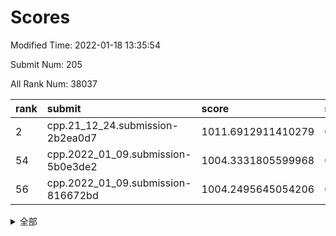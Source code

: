 # Scores

Modified Time: 2022-01-18 13:35:54

Submit Num: 205

All Rank Num: 38037

| rank |               submit               |       score        |       sigma        | pk_num |
| :--- | :--------------------------------- | :----------------- | :----------------- | :----- |
| 2    | cpp.21_12_24.submission-2b2ea0d7   | 1011.6912911410279 | 0.7912067227762583 | 745    |
| 54   | cpp.2022_01_09.submission-5b0e3de2 | 1004.3331805599968 | 0.7147365623704661 | 744    |
| 56   | cpp.2022_01_09.submission-816672bd | 1004.2495645054206 | 0.7216578954973665 | 740    |


<details>
<summary>全部</summary>

| rank |                 submit                 |       score        |       sigma        | pk_num |
| :--- | :------------------------------------- | :----------------- | :----------------- | :----- |
| 1    | gobigger.level_3.submission_level_3_13 | 1012.3729014951033 | 0.7912307708477744 | 744    |
| 2    | cpp.21_12_24.submission-2b2ea0d7       | 1011.6912911410279 | 0.7912067227762583 | 745    |
| 3    | gobigger.level_3.submission_level_3_41 | 1011.6465357704162 | 0.7682713426496693 | 745    |
| 4    | gobigger.level_3.submission_level_3_18 | 1011.5710090658114 | 0.7884429684466404 | 742    |
| 5    | gobigger.level_3.submission_level_3_47 | 1011.2138067264839 | 0.747407428111828  | 738    |
| 6    | gobigger.level_3.submission_level_3_49 | 1011.0077897238822 | 0.7804973169009968 | 741    |
| 7    | gobigger.level_3.submission_level_3_12 | 1010.9627688270458 | 0.7713635466990496 | 736    |
| 8    | gobigger.level_3.submission_level_3_16 | 1010.9285750899933 | 0.7759705547849941 | 746    |
| 9    | gobigger.level_3.submission_level_3_45 | 1010.8938141176005 | 0.7960718949964782 | 743    |
| 10   | gobigger.level_3.submission_level_3_36 | 1010.7377803313007 | 0.7874362657926777 | 738    |
| 11   | gobigger.level_3.submission_level_3_44 | 1010.6972579116633 | 0.7934062259790312 | 740    |
| 12   | gobigger.level_3.submission_level_3_28 | 1010.640363413059  | 0.747994174729954  | 741    |
| 13   | gobigger.level_3.submission_level_3_17 | 1010.5857198771085 | 0.778304517182987  | 744    |
| 14   | gobigger.level_3.submission_level_3_3  | 1010.5694258341006 | 0.7697261554196592 | 745    |
| 15   | gobigger.level_3.submission_level_3_38 | 1010.4635988466342 | 0.7484724763250229 | 739    |
| 16   | gobigger.level_3.submission_level_3_21 | 1010.4555903214939 | 0.7677223926596645 | 738    |
| 17   | gobigger.level_3.submission_level_3_33 | 1010.4468115896466 | 0.7664196718329439 | 741    |
| 18   | gobigger.level_3.submission_level_3_20 | 1010.4431090649852 | 0.7499860665907379 | 744    |
| 19   | gobigger.level_3.submission_level_3_43 | 1010.4282494253198 | 0.7739110396287429 | 737    |
| 20   | gobigger.level_3.submission_level_3_10 | 1010.346424103182  | 0.7845512274062009 | 746    |
| 21   | gobigger.level_3.submission_level_3_46 | 1010.2828812018369 | 0.7691780686889198 | 743    |
| 22   | gobigger.level_3.submission_level_3_11 | 1010.2617147103039 | 0.7544742132699244 | 742    |
| 23   | gobigger.level_3.submission_level_3_34 | 1010.1878437025265 | 0.7656843396206593 | 744    |
| 24   | gobigger.level_3.submission_level_3_5  | 1010.1776099363077 | 0.7650197304768374 | 743    |
| 25   | gobigger.level_3.submission_level_3_31 | 1010.0974165746098 | 0.7690373633820599 | 742    |
| 26   | gobigger.level_3.submission_level_3_30 | 1010.0662412265124 | 0.7743687020108669 | 738    |
| 27   | gobigger.level_3.submission_level_3_39 | 1010.0513451535419 | 0.7546193221786562 | 744    |
| 28   | gobigger.level_3.submission_level_3_4  | 1010.0011250634446 | 0.775390497031691  | 750    |
| 29   | gobigger.level_3.submission_level_3_8  | 1009.9620063747698 | 0.7793344311673315 | 740    |
| 30   | gobigger.level_3.submission_level_3_35 | 1009.946758084801  | 0.747861559350247  | 741    |
| 31   | gobigger.level_3.submission_level_3_1  | 1009.9441681847503 | 0.7650518392769874 | 743    |
| 32   | gobigger.level_3.submission_level_3_19 | 1009.8910479114859 | 0.7812339306202214 | 743    |
| 33   | gobigger.level_3.submission_level_3_40 | 1009.8130746367733 | 0.7720795849680081 | 746    |
| 34   | gobigger.level_3.submission_level_3_0  | 1009.712085252568  | 0.7621618903087946 | 742    |
| 35   | gobigger.level_3.submission_level_3_37 | 1009.6937668266598 | 0.7761727862770725 | 739    |
| 36   | gobigger.level_3.submission_level_3_15 | 1009.4126574771168 | 0.7756455007102241 | 742    |
| 37   | gobigger.level_3.submission_level_3_23 | 1009.3840734163093 | 0.7497055857804462 | 745    |
| 38   | gobigger.level_3.submission_level_3_32 | 1009.3347843969642 | 0.7785501790080439 | 743    |
| 39   | gobigger.level_3.submission_level_3_24 | 1009.3199540554851 | 0.7630542842828967 | 745    |
| 40   | gobigger.level_3.submission_level_3_29 | 1009.3060926361408 | 0.747929673813406  | 740    |
| 41   | gobigger.level_3.submission_level_3_6  | 1009.2490901206355 | 0.7569244072310777 | 746    |
| 42   | gobigger.level_3.submission_level_3_7  | 1009.2473661133793 | 0.7574486363070212 | 744    |
| 43   | gobigger.level_3.submission_level_3_26 | 1009.2159189530631 | 0.7419159877973642 | 740    |
| 44   | gobigger.level_3.submission_level_3_9  | 1008.9706898003454 | 0.7475286245724803 | 741    |
| 45   | gobigger.level_3.submission_level_3_27 | 1008.7366340600345 | 0.7582762578674385 | 738    |
| 46   | gobigger.level_3.submission_level_3_14 | 1008.6195408076812 | 0.7415458632190669 | 740    |
| 47   | gobigger.level_3.submission_level_3_48 | 1008.5570556732156 | 0.7612340166351462 | 740    |
| 48   | gobigger.level_3.submission_level_3_42 | 1008.4796241921159 | 0.7454324642566986 | 745    |
| 49   | gobigger.level_3.submission_level_3_2  | 1008.4070785207994 | 0.7452435011760099 | 742    |
| 50   | gobigger.level_3.submission_level_3_25 | 1008.3051118590762 | 0.7351336452936068 | 740    |
| 51   | gobigger.level_3.submission_level_3_22 | 1008.2832139089551 | 0.7454930548779957 | 743    |
| 52   | gobigger.level_1.submission_level_1_2  | 1004.8384717797634 | 0.7096812041491769 | 742    |
| 53   | gobigger.level_1.submission_level_1_27 | 1004.8027823134784 | 0.7330795596980643 | 743    |
| 54   | cpp.2022_01_09.submission-5b0e3de2     | 1004.3331805599968 | 0.7147365623704661 | 744    |
| 55   | gobigger.level_1.submission_level_1_48 | 1004.3050866625423 | 0.712790117829227  | 743    |
| 56   | cpp.2022_01_09.submission-816672bd     | 1004.2495645054206 | 0.7216578954973665 | 740    |
| 57   | gobigger.level_1.submission_level_1_3  | 1004.1639195392282 | 0.7197173142671035 | 742    |
| 58   | gobigger.level_1.submission_level_1_47 | 1004.051543732955  | 0.7144258476793587 | 738    |
| 59   | gobigger.level_1.submission_level_1_42 | 1004.0362949045042 | 0.7066202478475622 | 740    |
| 60   | gobigger.level_1.submission_level_1_33 | 1003.9778977056388 | 0.7202109728537855 | 740    |
| 61   | gobigger.level_1.submission_level_1_21 | 1003.9728820230949 | 0.732877334471245  | 743    |
| 62   | gobigger.level_1.submission_level_1_18 | 1003.9413002283485 | 0.7168898625398794 | 738    |
| 63   | gobigger.level_1.submission_level_1_20 | 1003.9133465557151 | 0.7271623678446726 | 748    |
| 64   | gobigger.level_1.submission_level_1_16 | 1003.7558356646728 | 0.7344797651646134 | 746    |
| 65   | gobigger.level_1.submission_level_1_9  | 1003.6832134026909 | 0.7241040772344315 | 741    |
| 66   | gobigger.level_1.submission_level_1_15 | 1003.5928973622555 | 0.7093053256630352 | 741    |
| 67   | gobigger.level_1.submission_level_1_4  | 1003.5842471496724 | 0.728477615589618  | 741    |
| 68   | gobigger.level_1.submission_level_1_24 | 1003.5719587725276 | 0.7196973462131279 | 744    |
| 69   | gobigger.level_1.submission_level_1_5  | 1003.5688612424622 | 0.7072869998339305 | 742    |
| 70   | gobigger.level_1.submission_level_1_14 | 1003.3805951004713 | 0.7263580545955932 | 736    |
| 71   | gobigger.level_1.submission_level_1_31 | 1003.3581515385431 | 0.7125254117689792 | 743    |
| 72   | gobigger.level_1.submission_level_1_28 | 1003.3181063623321 | 0.7195119702363125 | 740    |
| 73   | gobigger.level_1.submission_level_1_19 | 1003.3122754920488 | 0.7173398370550591 | 740    |
| 74   | gobigger.level_1.submission_level_1_45 | 1003.2866115498839 | 0.7214093728212222 | 740    |
| 75   | gobigger.level_1.submission_level_1_23 | 1003.2795301192524 | 0.709103615872554  | 742    |
| 76   | gobigger.level_1.submission_level_1_10 | 1003.1682500978956 | 0.7142503177621369 | 745    |
| 77   | gobigger.level_1.submission_level_1_6  | 1003.130143946131  | 0.7144047273614891 | 742    |
| 78   | gobigger.level_1.submission_level_1_8  | 1003.1284322948906 | 0.7176956085291615 | 743    |
| 79   | gobigger.level_1.submission_level_1_39 | 1003.0982670103451 | 0.7116870796085444 | 744    |
| 80   | gobigger.level_1.submission_level_1_44 | 1003.0979293550369 | 0.7088802819614574 | 741    |
| 81   | gobigger.level_1.submission_level_1_34 | 1003.0273666736925 | 0.7182022059167729 | 742    |
| 82   | gobigger.level_1.submission_level_1_1  | 1003.0117400322273 | 0.7085950114204757 | 745    |
| 83   | gobigger.level_1.submission_level_1_11 | 1002.9948414192677 | 0.7167933238522117 | 743    |
| 84   | gobigger.level_1.submission_level_1_36 | 1002.97917350151   | 0.7164681669498837 | 744    |
| 85   | gobigger.level_1.submission_level_1_7  | 1002.8655475139587 | 0.7169942606961158 | 743    |
| 86   | gobigger.level_1.submission_level_1_30 | 1002.8605884327931 | 0.7183733871704739 | 742    |
| 87   | gobigger.level_1.submission_level_1_0  | 1002.8601766702196 | 0.7201462652794125 | 743    |
| 88   | gobigger.level_1.submission_level_1_25 | 1002.8479015462042 | 0.7143019089236992 | 741    |
| 89   | gobigger.level_1.submission_level_1_12 | 1002.833426867912  | 0.7087297332431574 | 744    |
| 90   | gobigger.level_1.submission_level_1_22 | 1002.7631724004069 | 0.7149297145388281 | 742    |
| 91   | gobigger.level_1.submission_level_1_40 | 1002.7313353552255 | 0.7107543542402501 | 744    |
| 92   | gobigger.level_1.submission_level_1_41 | 1002.7208031173867 | 0.7055492117921881 | 745    |
| 93   | gobigger.level_1.submission_level_1_35 | 1002.629760102184  | 0.7234809334426403 | 738    |
| 94   | gobigger.level_1.submission_level_1_49 | 1002.6283102022066 | 0.716155429534702  | 744    |
| 95   | gobigger.level_1.submission_level_1_38 | 1002.5896191776424 | 0.715300930495476  | 739    |
| 96   | gobigger.level_1.submission_level_1_17 | 1002.58554138755   | 0.7134664508943181 | 743    |
| 97   | gobigger.level_1.submission_level_1_46 | 1002.4914588041639 | 0.7161477393323199 | 738    |
| 98   | gobigger.level_1.submission_level_1_32 | 1002.4254081379951 | 0.710290551358994  | 741    |
| 99   | gobigger.level_1.submission_level_1_13 | 1002.4252796065921 | 0.7148731705015773 | 744    |
| 100  | gobigger.level_1.submission_level_1_29 | 1001.9061928269167 | 0.7249339633992585 | 746    |
| 101  | gobigger.level_1.submission_level_1_37 | 1001.8786050776648 | 0.7173483545232051 | 743    |
| 102  | gobigger.level_1.submission_level_1_26 | 1001.8285800061655 | 0.7171756781242684 | 745    |
| 103  | gobigger.level_1.submission_level_1_43 | 1001.6950960705012 | 0.718778566920938  | 743    |
| 104  | gobigger.random.submission_random_43   | 997.2443239420413  | 0.7103841740736242 | 740    |
| 105  | gobigger.random.submission_random_42   | 997.0639740830815  | 0.711505994215326  | 743    |
| 106  | gobigger.random.submission_random_31   | 997.0345410466737  | 0.7140510258427433 | 744    |
| 107  | gobigger.random.submission_random_30   | 996.7693151392579  | 0.7137791658626939 | 743    |
| 108  | gobigger.random.submission_random_36   | 996.6070694991823  | 0.7002572635344804 | 737    |
| 109  | gobigger.random.submission_random_44   | 996.5834088150784  | 0.7022516077922075 | 738    |
| 110  | gobigger.random.submission_random_48   | 996.5558669245839  | 0.7055261464187145 | 741    |
| 111  | gobigger.random.submission_random_20   | 996.5413703774908  | 0.6996999550507262 | 743    |
| 112  | gobigger.random.submission_random_37   | 996.4421145984654  | 0.7151933273855599 | 742    |
| 113  | gobigger.random.submission_random_41   | 996.3000832580043  | 0.696368795900154  | 741    |
| 114  | gobigger.random.submission_random_9    | 996.2748321780068  | 0.7072837174121306 | 743    |
| 115  | gobigger.random.submission_random_33   | 996.2462612769405  | 0.7246850307717382 | 744    |
| 116  | gobigger.random.submission_random_13   | 996.2458437700942  | 0.7125391004139161 | 742    |
| 117  | gobigger.random.submission_random_7    | 996.0271339792866  | 0.7198408657803127 | 742    |
| 118  | gobigger.random.submission_random_40   | 995.9839963614751  | 0.7050257727569706 | 742    |
| 119  | gobigger.random.submission_random_26   | 995.9815179936951  | 0.715332729153552  | 741    |
| 120  | gobigger.random.submission_random_35   | 995.9798536709579  | 0.7083744196057296 | 745    |
| 121  | gobigger.random.submission_random_46   | 995.9120444106698  | 0.6940199578636359 | 745    |
| 122  | gobigger.random.submission_random_14   | 995.8926146222959  | 0.7172620951147824 | 740    |
| 123  | gobigger.random.submission_random_39   | 995.8620478469616  | 0.7075676889573508 | 742    |
| 124  | gobigger.random.submission_random_15   | 995.7581507560485  | 0.7143202502889175 | 742    |
| 125  | gobigger.random.submission_random_5    | 995.7481402034315  | 0.7194545198714271 | 744    |
| 126  | gobigger.random.submission_random_10   | 995.7233990740533  | 0.7019652624141816 | 741    |
| 127  | gobigger.random.submission_random_25   | 995.7196513989178  | 0.7241937570161441 | 742    |
| 128  | gobigger.random.submission_random_29   | 995.6527417249924  | 0.7044329980513214 | 740    |
| 129  | gobigger.random.submission_random_2    | 995.645179319162   | 0.7103711001831838 | 739    |
| 130  | gobigger.random.submission_random_6    | 995.6449907981817  | 0.707021807358936  | 746    |
| 131  | gobigger.random.submission_random_27   | 995.623878897955   | 0.7032881793511638 | 740    |
| 132  | gobigger.random.submission_random_24   | 995.6070569420635  | 0.7055180038323986 | 739    |
| 133  | gobigger.random.submission_random_23   | 995.5500392986728  | 0.710383135202189  | 740    |
| 134  | gobigger.random.submission_random_12   | 995.5437285953273  | 0.7228863000021496 | 746    |
| 135  | gobigger.random.submission_random_22   | 995.5342084733132  | 0.710880642150987  | 742    |
| 136  | gobigger.random.submission_random_49   | 995.4792531593381  | 0.7103042696440396 | 744    |
| 137  | gobigger.random.submission_random_34   | 995.4427986401895  | 0.7048517058478236 | 740    |
| 138  | gobigger.random.submission_random_11   | 995.4341044287278  | 0.7161227466964121 | 746    |
| 139  | gobigger.random.submission_random_17   | 995.4186414422273  | 0.7006164337664273 | 740    |
| 140  | gobigger.random.submission_random_8    | 995.4070530880316  | 0.7119969104270538 | 744    |
| 141  | gobigger.random.submission_random_38   | 995.3951507114105  | 0.7307602297142979 | 739    |
| 142  | gobigger.random.submission_random_18   | 995.3898055598564  | 0.708009230058399  | 744    |
| 143  | gobigger.random.submission_random_32   | 995.2963534570423  | 0.699214545927033  | 741    |
| 144  | gobigger.random.submission_random_47   | 995.2272442292257  | 0.700883969508563  | 744    |
| 145  | gobigger.random.submission_random_4    | 995.2141734635417  | 0.7136730629485212 | 743    |
| 146  | gobigger.random.submission_random_45   | 995.1683687574749  | 0.7073894132348402 | 743    |
| 147  | gobigger.random.submission_random_1    | 995.0542170877645  | 0.7191136080906683 | 738    |
| 148  | gobigger.random.submission_random_0    | 995.0329922111986  | 0.7191680894332306 | 743    |
| 149  | gobigger.random.submission_random_21   | 995.0008372088945  | 0.7105209815322937 | 740    |
| 150  | gobigger.random.submission_random_19   | 994.9884806510089  | 0.7023960604640742 | 743    |
| 151  | gobigger.random.submission_random_16   | 994.7560967912906  | 0.7134079207827074 | 743    |
| 152  | gobigger.random.submission_random_28   | 994.3494217806203  | 0.7026865519122678 | 743    |
| 153  | gobigger.level_2.submission_level_2_7  | 994.3284403915776  | 0.7256799079674734 | 746    |
| 154  | gobigger.level_2.submission_level_2_25 | 993.8945599950329  | 0.7362560839262723 | 741    |
| 155  | gobigger.random.submission_random_3    | 993.8370412585928  | 0.716820079638667  | 746    |
| 156  | gobigger.level_2.submission_level_2_47 | 993.8121285540628  | 0.7322458453373026 | 741    |
| 157  | gobigger.level_2.submission_level_2_41 | 993.7060036056599  | 0.7385629965182238 | 737    |
| 158  | gobigger.level_2.submission_level_2_20 | 993.6951818742881  | 0.7343935612610897 | 744    |
| 159  | gobigger.level_2.submission_level_2_42 | 993.334281881667   | 0.7442084569393748 | 745    |
| 160  | gobigger.level_2.submission_level_2_9  | 993.2867737017074  | 0.7366364646998859 | 738    |
| 161  | gobigger.level_2.submission_level_2_34 | 993.249335856545   | 0.7278309054145027 | 742    |
| 162  | gobigger.level_2.submission_level_2_45 | 993.1172863097269  | 0.7361462609779814 | 741    |
| 163  | gobigger.level_2.submission_level_2_12 | 993.0579513961972  | 0.7504645923602354 | 737    |
| 164  | gobigger.level_2.submission_level_2_43 | 992.9806998799257  | 0.7346480835751179 | 738    |
| 165  | gobigger.level_2.submission_level_2_33 | 992.6766479080901  | 0.7303048085610825 | 743    |
| 166  | gobigger.level_2.submission_level_2_10 | 992.659852030615   | 0.7250629928933894 | 740    |
| 167  | gobigger.level_2.submission_level_2_2  | 992.632084829844   | 0.7261876047735512 | 739    |
| 168  | gobigger.level_2.submission_level_2_3  | 992.5628960537101  | 0.7387616697245777 | 741    |
| 169  | gobigger.level_2.submission_level_2_31 | 992.5230860385691  | 0.73810532631226   | 747    |
| 170  | gobigger.level_2.submission_level_2_36 | 992.4830611227214  | 0.731843119955602  | 746    |
| 171  | gobigger.level_2.submission_level_2_38 | 992.4675472629884  | 0.7369935383802133 | 744    |
| 172  | gobigger.level_2.submission_level_2_44 | 992.4582595891125  | 0.7299559735773226 | 745    |
| 173  | gobigger.level_2.submission_level_2_32 | 992.4305037721339  | 0.7555018490007768 | 743    |
| 174  | gobigger.level_2.submission_level_2_30 | 992.4106726360618  | 0.7340449500506321 | 742    |
| 175  | gobigger.level_2.submission_level_2_14 | 992.30728011992    | 0.7418696347608155 | 743    |
| 176  | gobigger.level_2.submission_level_2_6  | 992.3052498729293  | 0.7372100687425321 | 748    |
| 177  | gobigger.level_2.submission_level_2_27 | 992.2386978671905  | 0.7388363845234084 | 741    |
| 178  | gobigger.level_2.submission_level_2_4  | 992.1663406105268  | 0.7534445977708777 | 747    |
| 179  | gobigger.level_2.submission_level_2_13 | 992.1436481462605  | 0.7344048403607139 | 743    |
| 180  | gobigger.level_2.submission_level_2_11 | 992.0059120207208  | 0.7355769519814885 | 745    |
| 181  | gobigger.level_2.submission_level_2_0  | 991.9634460224297  | 0.7324627532337724 | 737    |
| 182  | gobigger.level_2.submission_level_2_39 | 991.9551360827726  | 0.7418832995700501 | 741    |
| 183  | gobigger.level_2.submission_level_2_46 | 991.9051612676636  | 0.7503381853593217 | 744    |
| 184  | gobigger.level_2.submission_level_2_35 | 991.8801558984607  | 0.744329891338401  | 741    |
| 185  | gobigger.level_2.submission_level_2_15 | 991.7999870648151  | 0.7328670970612887 | 740    |
| 186  | gobigger.level_2.submission_level_2_23 | 991.7724984579778  | 0.7400804977705956 | 743    |
| 187  | gobigger.level_2.submission_level_2_5  | 991.7051385848297  | 0.7433270679913602 | 741    |
| 188  | gobigger.level_2.submission_level_2_24 | 991.6669384880364  | 0.7446423402887867 | 743    |
| 189  | gobigger.level_2.submission_level_2_17 | 991.6388796229404  | 0.7709158294105356 | 740    |
| 190  | gobigger.level_2.submission_level_2_8  | 991.472821169671   | 0.7509211740821309 | 743    |
| 191  | gobigger.level_2.submission_level_2_49 | 991.4685304976904  | 0.738945428009755  | 744    |
| 192  | gobigger.level_2.submission_level_2_19 | 991.4657244110359  | 0.7404687392350398 | 743    |
| 193  | gobigger.level_2.submission_level_2_18 | 991.3307405184191  | 0.7356284764802353 | 742    |
| 194  | gobigger.level_2.submission_level_2_1  | 991.3279638463172  | 0.7331679737489893 | 744    |
| 195  | gobigger.level_2.submission_level_2_26 | 991.2563103027862  | 0.7510157005745894 | 742    |
| 196  | gobigger.level_2.submission_level_2_28 | 991.1763835007437  | 0.7416553818782124 | 747    |
| 197  | gobigger.level_2.submission_level_2_29 | 991.1757374365029  | 0.7774904407335673 | 744    |
| 198  | gobigger.level_2.submission_level_2_37 | 991.132296342066   | 0.7553850870556907 | 741    |
| 199  | gobigger.level_2.submission_level_2_40 | 991.1141558379489  | 0.7716808071073351 | 741    |
| 200  | gobigger.level_2.submission_level_2_22 | 991.0924696901949  | 0.7402490831768701 | 746    |
| 201  | gobigger.level_2.submission_level_2_48 | 991.0590784717655  | 0.7489084981292373 | 743    |
| 202  | gobigger.level_2.submission_level_2_21 | 990.7921808952011  | 0.7752850220702445 | 747    |
| 203  | gobigger.level_2.submission_level_2_16 | 989.9612634742904  | 0.7850279375071759 | 738    |
| 204  | gobigger.none.submission_none_1        | 977.7883781572137  | 1.2916546195435148 | 741    |
| 205  | gobigger.none.submission_none_0        | 976.8049472183717  | 1.2969919026840009 | 744    |

</details>